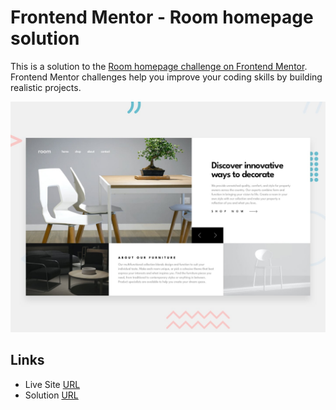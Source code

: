 # Frontend Mentor - Room homepage solution

This is a solution to the [Room homepage challenge on Frontend Mentor](https://www.frontendmentor.io/challenges/room-homepage-BtdBY_ENq). Frontend Mentor challenges help you improve your coding skills by building realistic projects.

![Design preview for the Room homepage coding challenge](./design/desktop-preview.jpg)

## Links

- Live Site [URL](https://mhmd-tarek-mhmd.github.io/Room-homepage/)
- Solution [URL](https://www.frontendmentor.io/solutions/room-homepage-bJqcwCpHuq)

